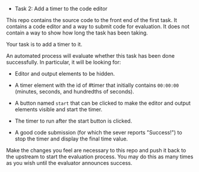 * Task 2: Add a timer to the code editor

This repo contains the source code to the front end of the first
task. It contains a code editor and a way to submit code for
evaluation. It does not contain a way to show how long the task has
been taking.

Your task is to add a timer to it.

An automated process will evaluate whether this task has been done
successfully. In particular, it will be looking for:

- Editor and output elements to be hidden.

- A timer element with the id of #timer that initially contains
  `00:00:00` (minutes, seconds, and hundredths of seconds).

- A button named `start` that can be clicked to make the editor and
  output elements visible and start the timer.

- The timer to run after the start button is clicked.

- A good code submission (for which the sever reports "Success!") to
  stop the timer and display the final time value.

Make the changes you feel are necessary to this repo and push it back
to the upstream to start the evaluation process. You may do this as
many times as you wish until the evaluator announces success.

